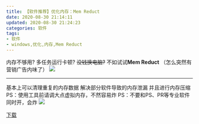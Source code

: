 ```yaml
---
title: 【软件推荐】优化内存：Mem Reduct
date: 2020-08-30 21:14:11
updated: 2020-08-30 21:24:23
categories: 软件
tags:
- 软件
- windows,优化,内存,Mem Reduct
---
```

内存不够用?
多任务运行卡顿?
~~没钱换电脑?~~
不如试试**Mem Reduct**
（怎么突然有营销广告内味了）
![  ][1]


----------
基本上可以清理重复的内存数据 解决部分软件导致的内存泄漏
并且进行内存压缩
PS：使用工具前请调大点虚拟内存，不然容易炸
PS：不要和PS、PR等专业软件同时开，会炸
![  ][2]

[下载][3]


  [1]: https://cos.mbrjun.cn/IMGS/2020/08/30/ram.png
  [2]: https://cos.mbrjun.cn/IMGS/2020/08/30/neicun.png
  [3]: https://cos.mbrjun.cn/files/mem.7z